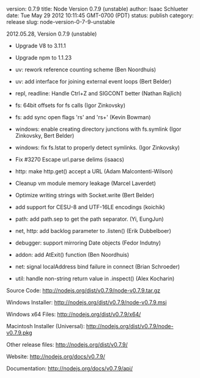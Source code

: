 version: 0.7.9
title: Node Version 0.7.9 (unstable)
author: Isaac Schlueter
date: Tue May 29 2012 10:11:45 GMT-0700 (PDT)
status: publish
category: release
slug: node-version-0-7-9-unstable

<p>2012.05.28, Version 0.7.9 (unstable)

</p>
<ul>
<li><p>Upgrade V8 to 3.11.1</p>
</li>
<li><p>Upgrade npm to 1.1.23</p>
</li>
<li><p>uv: rework reference counting scheme (Ben Noordhuis)</p>
</li>
<li><p>uv: add interface for joining external event loops (Bert Belder)</p>
</li>
<li><p>repl, readline: Handle Ctrl+Z and SIGCONT better (Nathan Rajlich)</p>
</li>
<li><p>fs: 64bit offsets for fs calls (Igor Zinkovsky)</p>
</li>
<li><p>fs: add sync open flags &#39;rs&#39; and &#39;rs+&#39; (Kevin Bowman)</p>
</li>
<li><p>windows: enable creating directory junctions with fs.symlink (Igor Zinkovsky, Bert Belder)</p>
</li>
<li><p>windows: fix fs.lstat to properly detect symlinks. (Igor Zinkovsky)</p>
</li>
<li><p>Fix #3270 Escape url.parse delims (isaacs)</p>
</li>
<li><p>http: make http.get() accept a URL (Adam Malcontenti-Wilson)</p>
</li>
<li><p>Cleanup vm module memory leakage (Marcel Laverdet)</p>
</li>
<li><p>Optimize writing strings with Socket.write (Bert Belder)</p>
</li>
<li><p>add support for CESU-8 and UTF-16LE encodings (koichik)</p>
</li>
<li><p>path: add path.sep to get the path separator. (Yi, EungJun)</p>
</li>
<li><p>net, http: add backlog parameter to .listen() (Erik Dubbelboer)</p>
</li>
<li><p>debugger: support mirroring Date objects (Fedor Indutny)</p>
</li>
<li><p>addon: add AtExit() function (Ben Noordhuis)</p>
</li>
<li><p>net: signal localAddress bind failure in connect (Brian Schroeder)</p>
</li>
<li><p>util: handle non-string return value in .inspect() (Alex Kocharin)</p>
</li>
</ul>
<p>Source Code: <a href="http://nodejs.org/dist/v0.7.9/node-v0.7.9.tar.gz">http://nodejs.org/dist/v0.7.9/node-v0.7.9.tar.gz</a>

</p>
<p>Windows Installer: <a href="http://nodejs.org/dist/v0.7.9/node-v0.7.9.msi">http://nodejs.org/dist/v0.7.9/node-v0.7.9.msi</a>

</p>
<p>Windows x64 Files: <a href="http://nodejs.org/dist/v0.7.9/x64/">http://nodejs.org/dist/v0.7.9/x64/</a>

</p>
<p>Macintosh Installer (Universal): <a href="http://nodejs.org/dist/v0.7.9/node-v0.7.9.pkg">http://nodejs.org/dist/v0.7.9/node-v0.7.9.pkg</a>

</p>
<p>Other release files: <a href="http://nodejs.org/dist/v0.7.9/">http://nodejs.org/dist/v0.7.9/</a>

</p>
<p>Website: <a href="http://nodejs.org/docs/v0.7.9/">http://nodejs.org/docs/v0.7.9/</a>

</p>
<p>Documentation: <a href="http://nodejs.org/docs/v0.7.9/api/">http://nodejs.org/docs/v0.7.9/api/</a>
</p>
